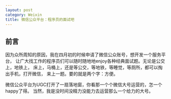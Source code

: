 ```yaml
---
layout: post
category: Weixin
title: 微信公众平台：程序员的面试吧
---
```


## 前言

因为众所周知的原因，我在四月初的时候申请了微信公众账号，想开发一个服务平台，
让广大找工作的程序员们可以随时随地地enjoy各种经典面试题。无论是公交上，地铁上，
床上，马桶上，还是等公交，等地铁，等睡觉，等厕所，都可以掏出手机，打开微信，
来上一题。要的就是两个字：方便。

微信公众平台为UGC打开了一扇落地窗，你看那一个个微信大号运营的，怎一个happy了得。
当然，我是没时间没精力没能力去运营那么一个给力的大号。
